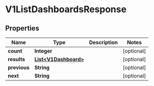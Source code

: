 

# V1ListDashboardsResponse


## Properties

Name | Type | Description | Notes
------------ | ------------- | ------------- | -------------
**count** | **Integer** |  |  [optional]
**results** | [**List&lt;V1Dashboard&gt;**](V1Dashboard.md) |  |  [optional]
**previous** | **String** |  |  [optional]
**next** | **String** |  |  [optional]



